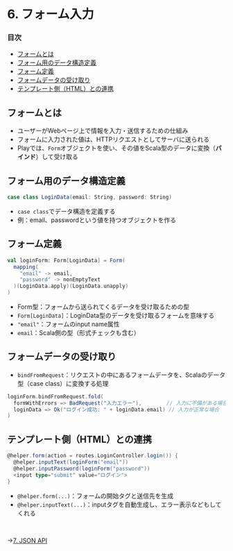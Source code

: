 # 6. フォーム入力

### 目次

- [フォームとは](#フォームとは)
- [フォーム用のデータ構造定義](#フォーム用のデータ構造定義)
- [フォーム定義](#フォーム定義)
- [フォームデータの受け取り](#フォームデータの受け取り)
- [テンプレート側（HTML）との連携](#テンプレート側htmlとの連携)

## フォームとは

- ユーザーがWebページ上で情報を入力・送信するための仕組み
- フォームに入力された値は、HTTPリクエストとしてサーバに送られる
- Playでは、`Form`オブジェクトを使い、その値をScala型のデータに変換（**バインド**）して受け取る

## フォーム用のデータ構造定義

```scala
case class LoginData(email: String, password: String)
```

- `case class`でデータ構造を定義する
- 例：email、passwordという値を持つオブジェクトを作る

## フォーム定義

```scala
val loginForm: Form[LoginData] = Form(
  mapping(
    "email" -> email,
    "password" -> nonEmptyText
  )(LoginData.apply)(LoginData.unapply)
)
```

- Form型：フォームから送られてくるデータを受け取るための型
- `Form[LoginData]`：LoginData型のデータを受け取るフォームを意味する
- `"email"`：フォームのinput name属性
- `email`：Scala側の型（形式チェックも含む）

## フォームデータの受け取り

- `bindFromRequest`：リクエストの中にあるフォームデータを、Scalaのデータ型（case class）に変換する処理

```scala
loginForm.bindFromRequest.fold(
  formWithErrors => BadRequest("入力エラー"),        // 入力に不備がある場合
  loginData => Ok("ログイン成功: " + loginData.email) // 入力が正常な場合
)
```

## テンプレート側（HTML）との連携

```scala
@helper.form(action = routes.LoginController.login()) {
  @helper.inputText(loginForm("email"))
  @helper.inputPassword(loginForm("password"))
  <input type="submit" value="ログイン">
}
```

- `@helper.form(...)`：フォームの開始タグと送信先を生成
- `@helper.inputText(...)`：inputタグを自動生成し、エラー表示などもしてくれる

<br>

→[7. JSON API](07_json.md)